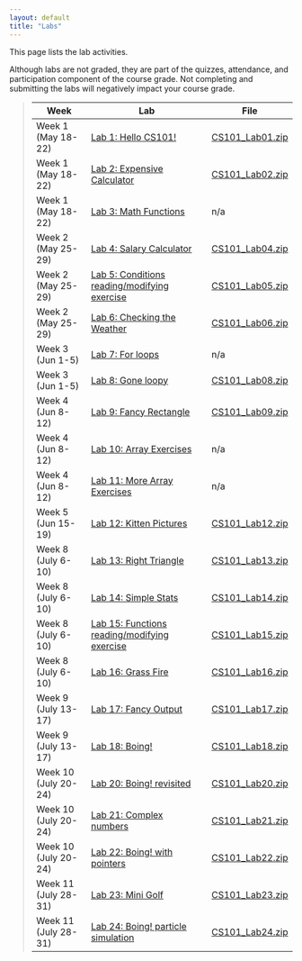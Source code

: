 ```yaml
---
layout: default
title: "Labs"
---
```


This page lists the lab activities.

Although labs are not graded, they are part of the quizzes, attendance,
and participation component of the course grade.  Not completing
and submitting the labs will negatively impact your course grade.

> Week | Lab | File
> ---- | --- | ----
> Week 1 (May 18-22) | [Lab 1: Hello CS101!](lab01.html) | [CS101\_Lab01.zip](CS101_Lab01.zip)
> Week 1 (May 18-22) | [Lab 2: Expensive Calculator](lab02.html) | [CS101\_Lab02.zip](CS101_Lab02.zip)
> Week 1 (May 18-22) | [Lab 3: Math Functions](lab03.html) | n/a
> Week 2 (May 25-29) | [Lab 4: Salary Calculator](lab04.html) | [CS101\_Lab04.zip](CS101_Lab04.zip)
> Week 2 (May 25-29) | [Lab 5: Conditions reading/modifying exercise](lab05.html) | [CS101\_Lab05.zip](CS101_Lab05.zip)
> Week 2 (May 25-29) | [Lab 6: Checking the Weather](lab06.html) | [CS101\_Lab06.zip](CS101_Lab06.zip)
> Week 3 (Jun 1-5)   | [Lab 7: For loops](lab07.html) | n/a
> Week 3 (Jun 1-5)   | [Lab 8: Gone loopy](lab08.html) | [CS101\_Lab08.zip](CS101_Lab08.zip)
> Week 4 (Jun 8-12)  | [Lab 9: Fancy Rectangle](lab09.html) | [CS101\_Lab09.zip](CS101_Lab09.zip)
> Week 4 (Jun 8-12)  | [Lab 10: Array Exercises](lab10.html) | n/a
> Week 4 (Jun 8-12)  | [Lab 11: More Array Exercises](lab11.html) | n/a
> Week 5 (Jun 15-19) | [Lab 12: Kitten Pictures](lab12.html) | [CS101\_Lab12.zip](CS101_Lab12.zip)
> Week 8 (July 6-10) | [Lab 13: Right Triangle](lab13.html) | [CS101\_Lab13.zip](CS101_Lab13.zip)
> Week 8 (July 6-10) | [Lab 14: Simple Stats](lab14.html) | [CS101\_Lab14.zip](CS101_Lab14.zip)
> Week 8 (July 6-10) | [Lab 15: Functions reading/modifying exercise](lab15.html) | [CS101\_Lab15.zip](CS101_Lab15.zip)
> Week 8 (July 6-10) | [Lab 16: Grass Fire](lab16.html) | [CS101\_Lab16.zip](CS101_Lab16.zip)
> Week 9 (July 13-17)| [Lab 17: Fancy Output](lab17.html) | [CS101\_Lab17.zip](CS101_Lab17.zip)
> Week 9 (July 13-17)| [Lab 18: Boing!](lab18.html) | [CS101\_Lab18.zip](CS101_Lab18.zip)
> Week 10 (July 20-24)| [Lab 20: Boing! revisited](lab20.html) | [CS101\_Lab20.zip](CS101_Lab19.zip)
> Week 10 (July 20-24)| [Lab 21: Complex numbers](lab21.html) | [CS101\_Lab21.zip](CS101_Lab21.zip)
> Week 10 (July 20-24)| [Lab 22: Boing! with pointers](lab22.html) | [CS101\_Lab22.zip](CS101_Lab22.zip)
> Week 11 (July 28-31)| [Lab 23: Mini Golf](lab23.html) | [CS101\_Lab23.zip](CS101_Lab23.zip)
> Week 11 (July 28-31)| [Lab 24: Boing! particle simulation](lab24.html) | [CS101\_Lab24.zip](CS101_Lab24.zip)


<!--
> Apr 30th | [Lab 25: Balance Sheet](lab25.html) | [CS101\_Lab25.zip](CS101_Lab25.zip)
> May 5th | [Lab 26: Baby Names](lab26.html) | [CS101\_Lab26.zip](CS101_Lab26.zip)
-->
